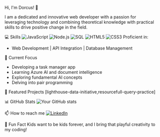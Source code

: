 
 Hi, I'm Dorcus! 👋

I am a dedicated and innovative web developer with a passion for leveraging technology and combining theoretical knowledge with practical skills to drive positive change in the field.

 💻 Skills
![JavaScript](https://img.shields.io/badge/-JavaScript-F7DF1E?style=flat-square&logo=javascript&logoColor=black)
![Node.js](https://img.shields.io/badge/-Node.js-339933?style=flat-square&logo=node.js&logoColor=white)
![SQL](https://img.shields.io/badge/-SQL-4479A1?style=flat-square&logo=mysql&logoColor=white)
![HTML5](https://img.shields.io/badge/-HTML5-E34F26?style=flat-square&logo=html5&logoColor=white)
![CSS3](https://img.shields.io/badge/-CSS3-1572B6?style=flat-square&logo=css3&logoColor=white)
 Proficient in:
- Web Development | API Integration | Database Management

 🚀 Current Focus
- Developing a task manager app
- Learning Azure AI and document intelligence
- Exploring fundamental AI concepts
- Delving into pair programming

 🌟 Featured Projects
[lighthouse-data-initiative,resourcefull-query-practice]

 📊 GitHub Stats
![Your GitHub stats](https://github-readme-stats.vercel.app/api?username=Dorcus7&show_icons=true&theme=radical)

 📫 How to reach me
[![LinkedIn](https://img.shields.io/badge/-LinkedIn-0077B5?style=flat-square&logo=linkedin&logoColor=white)](https://www.linkedin.com/in/dorcus-nagagdy/...)

 🎉 Fun Fact
Kids want to be kids forever, and I bring that playful creativity to my coding!
